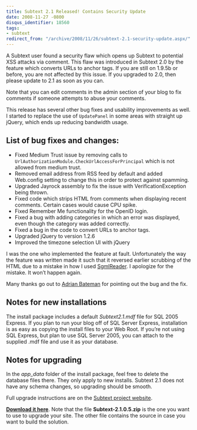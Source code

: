 ```yaml
---
title: Subtext 2.1 Released! Contains Security Update
date: 2008-11-27 -0800
disqus_identifier: 18560
tags:
- subtext
redirect_from: "/archive/2008/11/26/subtext-2.1-security-update.aspx/"
---
```


A Subtext user found a security flaw which opens up Subtext to potential
XSS attacks via comment. This flaw was introduced in Subtext 2.0 by the
feature which converts URLs to anchor tags. If you are still on 1.9.5b
or before, you are not affected by this issue. If you upgraded to 2.0,
then please update to 2.1 as soon as you can.

Note that you can edit comments in the admin section of your blog to fix
comments if someone attempts to abuse your comments.

This release has several other bug fixes and usability improvements as
well. I started to replace the use of `UpdatePanel` in some areas with
straight up jQuery, which ends up reducing bandwidth usage.

List of bug fixes and changes:
------------------------------

-   Fixed Medium Trust issue by removing calls to
    `UrlAuthorizationModule.CheckUrlAccessForPrincipal` which is not
    allowed from medium trust.
-   Removed email address from RSS feed by default and added Web.config
    setting to change this in order to protect against spamming.
-   Upgraded Jayrock assembly to fix the issue with
    VerificationException being thrown.
-   Fixed code which strips HTML from comments when displaying recent
    comments. Certain cases would cause CPU spike.
-   Fixed Remember Me functionality for the OpenID login.
-   Fixed a bug with adding categories in which an error was displayed,
    even though the category was added correctly.
-   Fixed a bug in the code to convert URLs to anchor tags.
-   Upgraded jQuery to version 1.2.6
-   Improved the timezone selection UI with jQuery

I was the one who implemented the feature at fault. Unfortunately the
way the feature was written made it such that it reversed earlier
scrubbing of the HTML due to a mistake in how I used
[SgmlReader](http://wiki.developer.mindtouch.com/SgmlReader "SgmlReader").
I apologize for the mistake. It won’t happen again.

Many thanks go out to [Adrian
Bateman](http://adrianba.net/ "Adrianba.net") for pointing out the bug
and the fix.

Notes for new installations
---------------------------

The install package includes a default *Subtext2.1.mdf* file for SQL
2005 Express. If you plan to run your blog off of SQL Server Express,
installation is as easy as copying the install files to your Web Root.
If you’re not using SQL Express, but plan to use SQL Server 2005, you
can attach to the supplied .mdf file and use it as your database.

Notes for upgrading
-------------------

In the *app\_data* folder of the install package, feel free to delete
the database files there. They only apply to new installs. Subtext 2.1
does not have any schema changes, so upgrading should be smooth.

Full upgrade instructions are on the [Subtext project
website](http://www.subtextproject.com/Home/About/Docs/Upgrading/tabid/147/Default.aspx).

**[Download it
here](https://sourceforge.net/project/showfiles.php?group_id=137896&package_id=181920&release_id=643458 "Download Subtext 2.1")**.
Note that the file **Subtext-2.1.0.5.zip** is the one you want to use to
upgrade your site. The other file contains the source in case you want
to build the solution.

